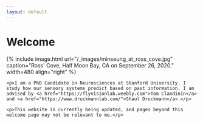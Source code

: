 ```yaml
---
layout: default
---
```




<div class="home">
	
<h1>Welcome</h1>
	{% include image.html url="/_images/minseung_at_ross_cove.jpg" caption="Ross' Cove, Half Moon Bay, CA on September 26, 2020." width=480 align="right" %}
	
	<p>I am a PhD Candidate in Neurosciences at Stanford University. I study how our sensory systems predict based on past information. I am advised by <a href="https://flyvisionlab.weebly.com">Tom Clandinin</a> and <a href="https://www.druckmannlab.com/">Shaul Druckmann</a>.</p>

	<p>This website is currently being updated, and pages beyond this welcome page may not be relevant to me.</p>


</div>
